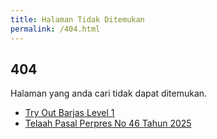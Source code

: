 ```yaml
---
title: Halaman Tidak Ditemukan
permalink: /404.html
---
```

<h2>404</h2>
<p>Halaman yang anda cari tidak dapat ditemukan.</p>
<ul>
  <li><a href="/pelatihan/">Try Out Barjas Level 1</a></li>
  <li><a href="/pelatihan/telaah-perpes/">Telaah Pasal Perpres No 46 Tahun 2025</a></li>
</ul>

